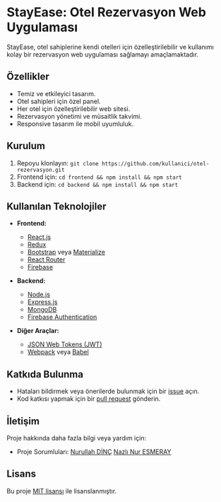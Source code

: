 # StayEase: Otel Rezervasyon Web Uygulaması

StayEase, otel sahiplerine kendi otelleri için özelleştirilebilir ve kullanımı kolay bir rezervasyon web uygulaması sağlamayı amaçlamaktadır.

## Özellikler

- Temiz ve etkileyici tasarım.
- Otel sahipleri için özel panel.
- Her otel için özelleştirilebilir web sitesi.
- Rezervasyon yönetimi ve müsaitlik takvimi.
- Responsive tasarım ile mobil uyumluluk.

## Kurulum

1. Repoyu klonlayın: `git clone https://github.com/kullanici/otel-rezervasyon.git`
2. Frontend için: `cd frontend && npm install && npm start`
3. Backend için: `cd backend && npm install && npm start`

## Kullanılan Teknolojiler

- **Frontend:**
  - [React.js](https://reactjs.org/)
  - [Redux](https://redux.js.org/)
  - [Bootstrap](https://getbootstrap.com/) veya [Materialize](https://materializecss.com/)
  - [React Router](https://reactrouter.com/)
  - [Firebase](https://firebase.google.com/)

- **Backend:**
  - [Node.js](https://nodejs.org/)
  - [Express.js](https://expressjs.com/)
  - [MongoDB](https://www.mongodb.com/)
  - [Firebase Authentication](https://firebase.google.com/products/auth)

- **Diğer Araçlar:**
  - [JSON Web Tokens (JWT)](https://jwt.io/)
  - [Webpack](https://webpack.js.org/) veya [Babel](https://babeljs.io/)

## Katkıda Bulunma

- Hataları bildirmek veya önerilerde bulunmak için bir [issue](https://github.com/kullanici/otel-rezervasyon/issues) açın.
- Kod katkısı yapmak için bir [pull request](https://github.com/kullanici/otel-rezervasyon/pulls) gönderin.

## İletişim

Proje hakkında daha fazla bilgi veya yardım için:

- Proje Sorumluları: 
[Nurullah DİNÇ](mailto:nurullah.dinc156@gmail.com)
[Nazlı Nur ESMERAY](mailto:nazlinuresmeray049@gmail.com)

## Lisans

Bu proje [MIT lisansı](LICENSE) ile lisanslanmıştır.
